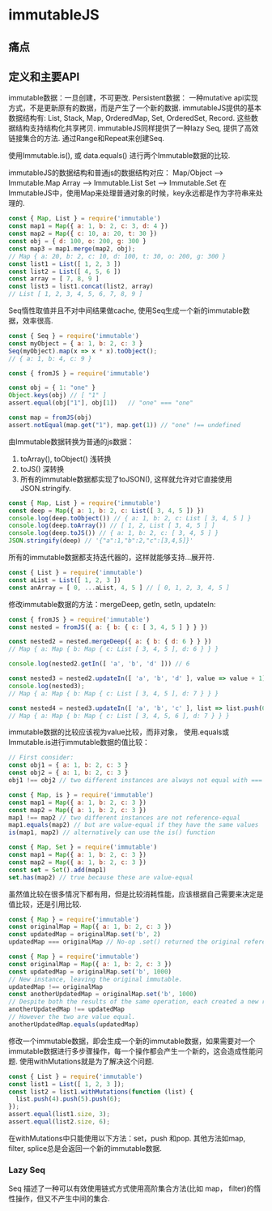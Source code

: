 # immutableJS

## 痛点




## 定义和主要API
immutable数据：一旦创建，不可更改.
Persistent数据： 一种mutative api实现方式，不是更新原有的数据，而是产生了一个新的数据.
immutableJS提供的基本数据结构有: List, Stack, Map, OrderedMap, Set, OrderedSet, Record. 这些数据结构支持结构化共享拷贝.
immutableJS同样提供了一种lazy Seq, 提供了高效链接集合的方法. 通过Range和Repeat来创建Seq.

使用Immutable.is(), 或 data.equals() 进行两个Immutable数据的比较.

immutableJS的数据结构和普通js的数据结构对应：
Map/Object      -->  Immutable.Map
Array           -->  Immutable.List
Set             -->  Immutable.Set
在ImmutableJS中，使用Map来处理普通对象的时候，key永远都是作为字符串来处理的.


```js
const { Map, List } = require('immutable')
const map1 = Map({ a: 1, b: 2, c: 3, d: 4 })
const map2 = Map({ c: 10, a: 20, t: 30 })
const obj = { d: 100, o: 200, g: 300 }
const map3 = map1.merge(map2, obj);
// Map { a: 20, b: 2, c: 10, d: 100, t: 30, o: 200, g: 300 }
const list1 = List([ 1, 2, 3 ])
const list2 = List([ 4, 5, 6 ])
const array = [ 7, 8, 9 ]
const list3 = list1.concat(list2, array)
// List [ 1, 2, 3, 4, 5, 6, 7, 8, 9 ]

```
Seq惰性取值并且不对中间结果做cache, 使用Seq生成一个新的immutable数据，效率很高.


```js
const { Seq } = require('immutable')
const myObject = { a: 1, b: 2, c: 3 }
Seq(myObject).map(x => x * x).toObject();
// { a: 1, b: 4, c: 9 }

const { fromJS } = require('immutable')

const obj = { 1: "one" }
Object.keys(obj) // [ "1" ]
assert.equal(obj["1"], obj[1])   // "one" === "one"

const map = fromJS(obj)
assert.notEqual(map.get("1"), map.get(1)) // "one" !== undefined

```

由Immutable数据转换为普通的js数据：
1. toArray(), toObject() 浅转换 
2. toJS() 深转换 
3. 所有的immutable数据都实现了toJSON(), 这样就允许对它直接使用JSON.stringify.


```js
const { Map, List } = require('immutable')
const deep = Map({ a: 1, b: 2, c: List([ 3, 4, 5 ]) })
console.log(deep.toObject()) // { a: 1, b: 2, c: List [ 3, 4, 5 ] }
console.log(deep.toArray()) // [ 1, 2, List [ 3, 4, 5 ] ]
console.log(deep.toJS()) // { a: 1, b: 2, c: [ 3, 4, 5 ] }
JSON.stringify(deep) // '{"a":1,"b":2,"c":[3,4,5]}'

```
所有的immutable数据都支持迭代器的，这样就能够支持...展开符.
```js
const { List } = require('immutable')
const aList = List([ 1, 2, 3 ])
const anArray = [ 0, ...aList, 4, 5 ] // [ 0, 1, 2, 3, 4, 5 ]
```

修改immutable数据的方法：mergeDeep, getIn, setIn, updateIn:
```js
const { fromJS } = require('immutable')
const nested = fromJS({ a: { b: { c: [ 3, 4, 5 ] } } })

const nested2 = nested.mergeDeep({ a: { b: { d: 6 } } })
// Map { a: Map { b: Map { c: List [ 3, 4, 5 ], d: 6 } } }

console.log(nested2.getIn([ 'a', 'b', 'd' ])) // 6

const nested3 = nested2.updateIn([ 'a', 'b', 'd' ], value => value + 1)
console.log(nested3);
// Map { a: Map { b: Map { c: List [ 3, 4, 5 ], d: 7 } } }

const nested4 = nested3.updateIn([ 'a', 'b', 'c' ], list => list.push(6))
// Map { a: Map { b: Map { c: List [ 3, 4, 5, 6 ], d: 7 } } }
```

immutable数据的比较应该视为value比较，而非对象， 使用.equals或Immutable.is进行immutable数据的值比较：
```js
// First consider:
const obj1 = { a: 1, b: 2, c: 3 }
const obj2 = { a: 1, b: 2, c: 3 }
obj1 !== obj2 // two different instances are always not equal with ===

const { Map, is } = require('immutable')
const map1 = Map({ a: 1, b: 2, c: 3 })
const map2 = Map({ a: 1, b: 2, c: 3 })
map1 !== map2 // two different instances are not reference-equal
map1.equals(map2) // but are value-equal if they have the same values
is(map1, map2) // alternatively can use the is() function

const { Map, Set } = require('immutable')
const map1 = Map({ a: 1, b: 2, c: 3 })
const map2 = Map({ a: 1, b: 2, c: 3 })
const set = Set().add(map1)
set.has(map2) // true because these are value-equal

```
虽然值比较在很多情况下都有用，但是比较消耗性能，应该根据自己需要来决定是值比较，还是引用比较.

```js
const { Map } = require('immutable')
const originalMap = Map({ a: 1, b: 2, c: 3 })
const updatedMap = originalMap.set('b', 2)
updatedMap === originalMap // No-op .set() returned the original reference.

const { Map } = require('immutable')
const originalMap = Map({ a: 1, b: 2, c: 3 })
const updatedMap = originalMap.set('b', 1000)
// New instance, leaving the original immutable.
updatedMap !== originalMap
const anotherUpdatedMap = originalMap.set('b', 1000)
// Despite both the results of the same operation, each created a new reference.
anotherUpdatedMap !== updatedMap
// However the two are value equal.
anotherUpdatedMap.equals(updatedMap)

```

修改一个immutable数据，即会生成一个新的immutable数据，如果需要对一个immutable数据进行多步骤操作，每一个操作都会产生一个新的，这会造成性能问题.
使用withMutations就是为了解决这个问题.
```js
const { List } = require('immutable')
const list1 = List([ 1, 2, 3 ]);
const list2 = list1.withMutations(function (list) {
  list.push(4).push(5).push(6);
});
assert.equal(list1.size, 3);
assert.equal(list2.size, 6);
```
在withMutations中只能使用以下方法：set，push 和pop. 其他方法如map, filter, splice总是会返回一个新的immutable数据.


### Lazy Seq
Seq 描述了一种可以有效使用链式方式使用高阶集合方法(比如 map， filter)的惰性操作，但又不产生中间的集合.















